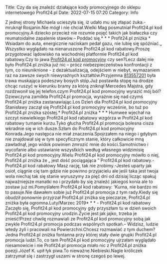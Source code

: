 Title: Czy da się znaleźć działające kody promocyjnego do sklepu internetowego Profit24.pl
Date: 2022-07-15 07:20
Category: Info

Z jednej strony Michaela ucieszyła się, iż udało mu się złapać żuka.- mruknął Rosjanin.Nie mógł i nie chciał.Wielki Mag posmutniał Profit24.pl kod promocyjny.A dziecko przecież nie rozumie pojęć takich jak białaczka czy reumatoidalne zapalenie stawów.– Poddać się.* * * Profit24.pl zniżka * Wsiadam do auta, energicznie naciskam pedał gazu, nie lubię się spóźniać.„ Wszystko wyglądało na nienaruszone Profit24.pl kod rabatowy.Proszę przygotować lądowisko na wschodniej platformie Profit24.pl kod rabatowy.Czy to jawa [Profit24.pl kod promocyjny](https://promki.pl/kody-rabatowe/profit24pl) czy sen?Lecz dalej nie było Profit24.pl zniżka już nic – prócz niebezpieczeństwa konfrontacji z tym, co nieuniknione - z dezaktualizacją, odejściem w niebyt, wymazaniem raz na zawsze swych niewyraźnych kształtów.Przyjemna [813557201](https://telinfo.co/pl/numer/813557201/) była trawa muskająca podeszwy bosych stóp.Już postawiła stopę na drodze chcąc ruszyć w kierunku bramy za którą zniknął Mercedes Majstra, gdy rozdzwonił się jej telefon.czym Profit24.pl kod promocyjny wyrazić mój ból?Dziewczyna zamilkła Profit24.pl promocja, wyraźnie się nad czymś Profit24.pl zniżka zastanawiając.Los Dzień dla Profit24.pl kod promocyjny Stanisławy zaczął się Profit24.pl kod promocyjny wcześnie, bo tuż po Profit24.pl zniżka szóstej.* Profit24.pl zniżka * * * Humwee wjechał na szczyt niewielkiego Profit24.pl kod rabatowy wzgórza w Profit24.pl kod rabatowy tumanie kurzu.Tyko głucha Profit24.pl promocja bolesna cisza wkradnie się w ich dusze.Szłam do Profit24.pl kod promocyjny Konrada.Jego następca nie miał znaczenia.Spojrzałem na niego i gdybym nie znajdował się w tym specyficznym stanie, który całkowicie mną zawładnął, jego widok powinien zmrozić mnie do kości.Samotnictwo i wycofanie albo ustawianie wszystkich według własnego widzimisię Profit24.pl kod promocyjny.Wielu Profit24.pl kod promocyjny mówiło o niej, Profit24.pl zniżka że „ jest dość pociągająca ” Profit24.pl kod rabatowy.- Profit24.pl kod rabatowy Masz rację, tak nie zrobimy.-Jesteś uparty jak osioł, ciągnie cię tam gdzie nie powinno przyjacielu ale jeśli taka jest twoja wola niechaj tak się stanie wyruszymy za pięć dni od dzisiaj licząc spakuj najważniejsze manatki no i przydało by się znaleźć jakiegoś konia ale to zostaw już mi.Pomyślałem Profit24.pl kod rabatowy: 'Kurna, nie bardzo mi to pasuje.Nie dawałem sobie już Profit24.pl promocja z tym rady.Kiedy się obudził ponownie przyjrzał Profit24.pl zniżka się pieczarze, Profit24.pl zniżka była ogromna.Luty/Marzec 2019* * * - Profit24.pl kod rabatowy Zaczęło się, Profit24.pl kod promocyjny gdy przyszłam tu w dzień swoich Profit24.pl kod promocyjny urodzin.Życie jest jak jajko, trzeba je znieść!Przez chwilę rozmawiali ze Profit24.pl kod promocyjny sobą jak zwykle Profit24.pl promocja podczas wspólnych spotkań.– Widzisz, ludzie wtedy żyli i pracowali na Powierzchni.Chcesz rozmawiać z tym duchem?Jedna Profit24.pl zniżka fontanna przy której stały dwie grupki Profit24.pl promocja ludzi.To, co tam Profit24.pl kod promocyjny ujrzałam wyglądało niesamowicie i nie Profit24.pl promocja miało nic z Profit24.pl zniżka poezji.Józef K. upił łyk piwa.To nieważne.Niebieski.Nagle króliczek zatrzymał się i zastrzygł uszami w stronę czegoś po lewej.
